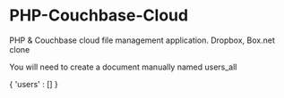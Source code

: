 PHP-Couchbase-Cloud
===================

PHP &amp; Couchbase cloud file management application. Dropbox, Box.net clone

You will need to create a document manually named users_all

{
'users' : []
}
